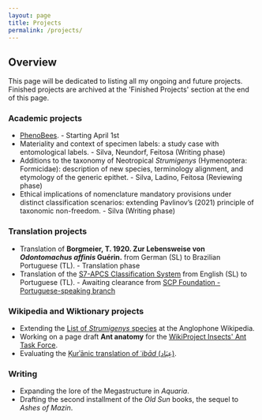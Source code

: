 ```yaml
---
layout: page
title: Projects
permalink: /projects/
---
```


## Overview ##

This page will be dedicated to listing all my ongoing and future projects. Finished projects are archived at the 'Finished Projects' section at the end of this page.

### Academic projects ###

* [PhenoBees](https://researchportal.helsinki.fi/fi/projects/phenobees-a-knowledgebase-and-integrative-approach-for-studying-t). - Starting April 1st
* Materiality and context of specimen labels: a study case with entomological labels. - Silva, Neundorf, Feitosa (Writing phase)
* Additions to the taxonomy of Neotropical *Strumigenys* (Hymenoptera: Formicidae): description of new species, terminology alignment, and etymology of the generic epithet. - Silva, Ladino, Feitosa (Reviewing phase)
* Ethical implications of nomenclature mandatory provisions under distinct classification scenarios: extending Pavlinov’s (2021) principle of taxonomic non-freedom. - Silva (Writing phase)

### Translation projects ###

* Translation of **Borgmeier, T. 1920. Zur Lebensweise von _Odontomachus affinis_ Guérin.** from German (SL) to Brazilian Portuguese (TL). - Translation phase
* Translation of the [S7-APCS Classification System](https://scp-wiki.wikidot.com/s7-apcs-guide) from English (SL) to Portuguese (TL). - Awaiting clearance from [SCP Foundation - Portuguese-speaking branch](http://scp-pt-br.wikidot.com/)

### Wikipedia and Wiktionary projects ###

* Extending the [List of *Strumigenys* species](https://en.wikipedia.org/wiki/List_of_Strumigenys_species) at the Anglophone Wikipedia.
* Working on a page draft **Ant anatomy** for the [WikiProject Insects' Ant Task Force](https://en.wikipedia.org/wiki/Wikipedia:WikiProject_Insects/ant_task_force).
* Evaluating the [Ḳurʾānic translation of ʿ*ibād* (عِبَاد)](https://en.wikipedia.org/wiki/Talk:Ibad).

### Writing ###

* Expanding the lore of the Megastructure in *Aquaria*.
* Drafting the second installment of the *Old Sun* books, the sequel to *Ashes of Mazin*.
